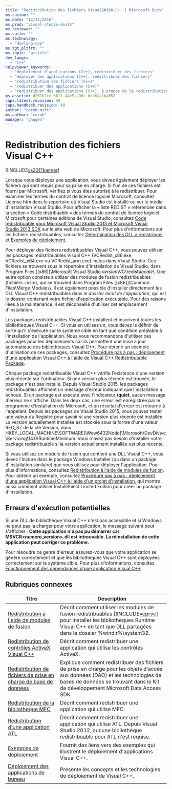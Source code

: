 ```yaml
---
title: "Redistribution des fichiers Visual&#160;C++ | Microsoft Docs"
ms.custom: ""
ms.date: "12/15/2016"
ms.prod: "visual-studio-dev14"
ms.reviewer: ""
ms.suite: ""
ms.technology: 
  - "devlang-cpp"
ms.tgt_pltfrm: ""
ms.topic: "article"
dev_langs: 
  - "C++"
helpviewer_keywords: 
  - "déploiement d'applications (C++), redistribuer des fichiers"
  - "déployer des applications (C++), redistribuer des fichiers"
  - "redistribution des fichiers (C++)"
  - "redistribuer des applications (C++)"
  - "redistribuer des applications (C++), à propos de la redistribution d'applications (C++)"
ms.assetid: d201b2ce-36f1-44e5-a96c-0db81a1ba652
caps.latest.revision: 50
caps.handback.revision: 48
author: "corob-msft"
ms.author: "corob"
manager: "ghogen"
---
```

# Redistribution des fichiers Visual&#160;C++
[!INCLUDE[vs2017banner](../assembler/inline/includes/vs2017banner.md)]

Lorsque vous déployez une application, vous devez également déployer les fichiers qui sont requis pour sa prise en charge.  Si l'un de ces fichiers est fourni par Microsoft, vérifiez si vous êtes autorisé à le redistribuer.  Pour examiner les termes du contrat de licence logiciel Microsoft, consultez License.htm dans le répertoire où Visual Studio est installé ou sur le média d'installation Visual Studio.  Pour afficher la « liste REDIST » référencée dans la section « Code distribuable » des termes du contrat de licence logiciel Microsoft pour certaines éditions de Visual Studio, consultez [Code redistribuable pour Microsoft Visual Studio 2013 et Microsoft Visual Studio 2013 SDK](http://go.microsoft.com/fwlink/p/?LinkId=313603) sur le site web de Microsoft.  Pour plus d'informations sur les fichiers redistribuables, consultez [Détermination des DLL à redistribuer](../ide/determining-which-dlls-to-redistribute.md) et [Exemples de déploiement](../ide/deployment-examples.md).  
  
 Pour déployer des fichiers redistribuables Visual C\+\+, vous pouvez utiliser les packages redistribuables Visual C\+\+ \(VCRedist\_x86.exe, VCRedist\_x64.exe ou VCRedist\_arm.exe\) inclus dans Visual Studio.  Ces fichiers se trouvent sous le répertoire d'installation de Visual Studio, dans Program Files \[\(x86\)\]\\Microsoft Visual Studio *version*\\VC\\redist\\*locale*\\.  Une autre option consiste à utiliser des modules de fusion redistribuables \(fichiers .msm\), qui se trouvent dans Program Files \[\(x86\)\]\\Common Files\\Merge Modules\\.  Il est également possible d'installer directement les DLL Visual C\+\+ redistribuables dans le *dossier local de l'application*, qui est le dossier contenant votre fichier d'application exécutable.  Pour des raisons liées à la maintenance, il est déconseillé d'utiliser cet emplacement d'installation.  
  
 Les packages redistribuables Visual C\+\+ installent et inscrivent toutes les bibliothèques Visual C\+\+.  Si vous en utilisez un, vous devez le définir de sorte qu'il s'exécute sur le système cible en tant que condition préalable à l'installation de l'application.  Nous vous recommandons d'utiliser ces packages pour les déploiements car ils permettent une mise à jour automatique des bibliothèques Visual C\+\+.  Pour obtenir un exemple d'utilisation de ces packages, consultez [Procédure pas à pas : déploiement d'une application Visual C\+\+ à l'aide de Visual C\+\+ Redistributable Package](../ide/deploying-visual-cpp-application-by-using-the-vcpp-redistributable-package.md).  
  
 Chaque package redistribuable Visual C\+\+ vérifie l'existence d'une version plus récente sur l'ordinateur.  Si une version plus récente est trouvée, le package n'est pas installé.  Depuis Visual Studio 2015, les packages redistribuables affichent un message d'erreur indiquant que l'installation a échoué.  Si un package est exécuté avec l'indicateur **\/quiet**, aucun message d'erreur ne s'affiche.  Dans les deux cas, une erreur est enregistrée par le programme d'installation de Microsoft, et un résultat d'erreur est retourné à l'appelant.  Depuis les packages de Visual Studio 2015, vous pouvez tester une valeur du Registre pour savoir si une version plus récente est installée.  La version actuellement installée est stockée sous la forme d'une valeur REG\_SZ de la clé Version, dans  HKEY\_LOCAL\_MACHINE\\SOFTWARE\[\\Wow6432Node\]\\Microsoft\\DevDiv\\vc\\Servicing\\14.0\\RuntimeMinimum.  Vous n'avez pas besoin d'installer votre package redistribuable si la version actuellement installée est plus récente.  
  
 Si vous utilisez un module de fusion qui contient une DLL Visual C\+\+, vous devez l'inclure dans le package Windows Installer \(ou dans un package d'installation similaire\) que vous utilisez pour déployer l'application.  Pour plus d'informations, consultez [Redistribution à l'aide de modules de fusion](../ide/redistributing-components-by-using-merge-modules.md).  Pour obtenir un exemple, consultez [Procédure pas à pas : déploiement d'une application Visual C\+\+ à l'aide d'un projet d'installation](../ide/walkthrough-deploying-a-visual-cpp-application-by-using-a-setup-project.md), qui montre aussi comment utiliser InstallShield Limited Edition pour créer un package d'installation.  
  
## Erreurs d'exécution potentielles  
 Si une DLL de bibliothèque Visual C\+\+ n'est pas accessible et si Windows ne peut pas la charger pour votre application, le message suivant peut s'afficher : **Cette application n'a pas pu démarrer car MSVCR\<numéro\_version\>.dll est introuvable. La réinstallation de cette application peut corriger ce problème.**  
  
 Pour résoudre ce genre d'erreur, assurez\-vous que votre application se génère correctement et que les bibliothèques Visual C\+\+ sont déployées correctement sur le système cible.  Pour plus d'informations, consultez [Fonctionnement des dépendances d'une application Visual C\+\+](../ide/understanding-the-dependencies-of-a-visual-cpp-application.md).  
  
## Rubriques connexes  
  
|Titre|Description|  
|-----------|-----------------|  
|[Redistribution à l'aide de modules de fusion](../ide/redistributing-components-by-using-merge-modules.md)|Décrit comment utiliser les modules de fusion redistribuables [!INCLUDE[vcprvc](../build/includes/vcprvc_md.md)] pour installer les bibliothèques Runtime Visual C\+\+ en tant que DLL partagées dans le dossier %windir%\\system32.|  
|[Redistribution de contrôles ActiveX Visual C\+\+](../ide/redistributing-visual-cpp-activex-controls.md)|Décrit comment redistribuer une application qui utilise les contrôles ActiveX.|  
|[Redistribution de fichiers de prise en charge de base de données](../ide/redistributing-database-support-files.md)|Explique comment redistribuer des fichiers de prise en charge pour les objets d'accès aux données \(DAO\) et les technologies de bases de données se trouvant dans le Kit de développement Microsoft Data Access SDK.|  
|[Redistribution de la bibliothèque MFC](../ide/redistributing-the-mfc-library.md)|Décrit comment redistribuer une application qui utilise MFC.|  
|[Redistribution d'une application ATL](../ide/redistributing-an-atl-application.md)|Décrit comment redistribuer une application qui utilise ATL.  Depuis Visual Studio 2012, aucune bibliothèque redistribuable pour ATL n'est requise.|  
|[Exemples de déploiement](../ide/deployment-examples.md)|Fournit des liens vers des exemples qui illustrent le déploiement d'applications Visual C\+\+.|  
|[Déploiement des applications de bureau](../ide/deploying-native-desktop-applications-visual-cpp.md)|Présente les concepts et les technologies de déploiement de Visual C\+\+.|